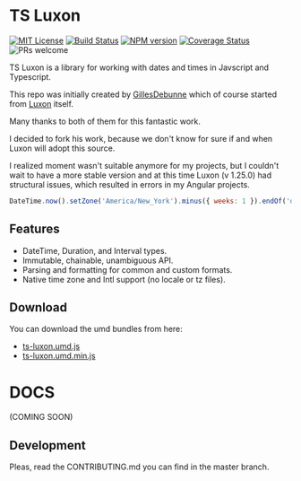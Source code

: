 # TS Luxon

[![MIT License][license-image]][license] [![Build Status][gh-actions-image]][gh-actions-url] [![NPM version][npm-version-image]][npm-url] [![Coverage Status][test-coverage-image]][test-coverage-url] ![PRs welcome][contributing-image]

TS Luxon is a library for working with dates and times in Javscript and Typescript.

This repo was initially created by [GillesDebunne]([initial-autor]) which of course started from [Luxon]([original-luxon]) itself.

Many thanks to both of them for this fantastic work. 

I decided to fork his work, because we don't know for sure if and when Luxon will adopt this source.

I realized moment wasn't suitable anymore for my projects, but I couldn't wait to have a more stable version and at this time Luxon (v 1.25.0) had structural issues, which resulted in errors in my Angular projects.


```js
DateTime.now().setZone('America/New_York').minus({ weeks: 1 }).endOf('day').toISO();
```

## Features
 * DateTime, Duration, and Interval types.
 * Immutable, chainable, unambiguous API.
 * Parsing and formatting for common and custom formats.
 * Native time zone and Intl support (no locale or tz files).

## Download

You can download the umd bundles from here:

* [ts-luxon.umd.js]([luxon-umd-lnk])
* [ts-luxon.umd.min.js]([luxon-umd-min-lnk])

# DOCS

(COMING SOON)

## Development

Pleas, read the CONTRIBUTING.md you can find in the master branch.

[initial-author]: https://github.com/GillesDebunne
[original-luxon]: https://github.com/moment/luxon
[license-image]: http://img.shields.io/badge/license-MIT-blue.svg
[license]: license.md
[luxon-umd-lnk]: https://tonysamperi.github.io/ts-luxon/dist/ts-luxon.umd.js
[luxon-umd-min-lnk]: https://tonysamperi.github.io/ts-luxon/dist/ts-luxon.umd.min.js

[gh-actions-url]: https://github.com/tonysamperi/ts-luxon/actions?query=workflow%3A%22Docker+tests%22
[gh-actions-image]: https://github.com/tonysamperi/ts-luxon/workflows/Docker%20tests/badge.svg?branch=master

[npm-url]: https://npmjs.org/package/ts-luxon
[npm-version-image]: https://badge.fury.io/js/ts-luxon.svg

[doc-url]: https://tonysamperi.github.io/ts-luxon/
[doc-coverage-image]: https://moment.github.io/luxon/docs/badge.svg

[test-coverage-url]: https://codecov.io/gh/tonysamperi/ts-luxon
[test-coverage-image]: https://codecov.io/gh/tonysamperi/ts-luxon/branch/master/graph/badge.svg

[contributing-image]: https://img.shields.io/badge/PRs-welcome-brightgreen.svg
